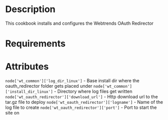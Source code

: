 Description
===========
This cookbook installs and configures the Webtrends OAuth Redirector

Requirements
============

Attributes
==========
`node['wt_common']['log_dir_linux']` - Base install dir where the oauth_redirector folder gets placed under
`node['wt_common']['install_dir_linux']` - Directory where log files get written
`node['wt_oauth_redirector']['download_url']` - Http download url to the tar.gz file to deploy
`node['wt_oauth_redirector']['logname']` - Name of the log file to create
`node['wt_oauth_redirector']['port']` - Port to start the site on